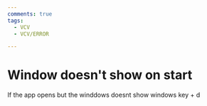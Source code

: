 ```yaml
---
comments: true
tags:
  - VCV
  - VCV/ERROR

---
```

# Window doesn't show on start
If the app opens but the winddows doesnt show
windows key + d